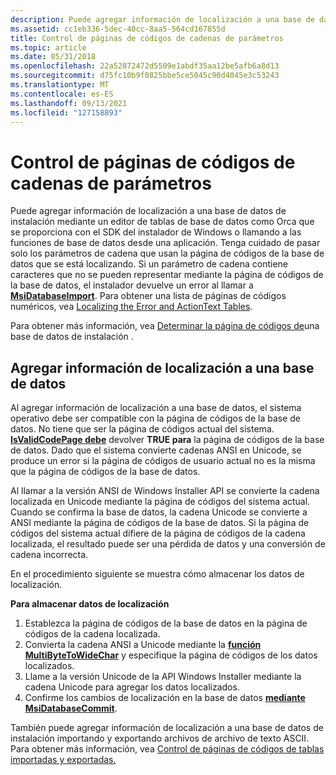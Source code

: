 ```yaml
---
description: Puede agregar información de localización a una base de datos de instalación mediante un editor de tablas de base de datos como Orca que se proporciona con el SDK del instalador de Windows o llamando a las funciones de base de datos desde una aplicación.
ms.assetid: cc1eb336-5dec-40cc-8aa5-564cd167855d
title: Control de páginas de códigos de cadenas de parámetros
ms.topic: article
ms.date: 05/31/2018
ms.openlocfilehash: 22a52872472d5509e1abdf35aa12be5afb6a8d13
ms.sourcegitcommit: d75fc10b9f0825bbe5ce5045c90d4045e3c53243
ms.translationtype: MT
ms.contentlocale: es-ES
ms.lasthandoff: 09/13/2021
ms.locfileid: "127158893"
---
```

# <a name="code-page-handling-of-parameter-strings"></a>Control de páginas de códigos de cadenas de parámetros

Puede agregar información de localización a una base de datos de instalación mediante un editor de tablas [](database-functions.md) de base de datos como Orca que se proporciona con el SDK del instalador de Windows o llamando a las funciones de base de datos desde una aplicación. Tenga cuidado de pasar solo los parámetros de cadena que usan la página de códigos de la base de datos que se está localizando. Si un parámetro de cadena contiene caracteres que no se pueden representar mediante la página de códigos de la base de datos, el instalador devuelve un error al llamar a [**MsiDatabaseImport**](/windows/desktop/api/Msiquery/nf-msiquery-msidatabaseimporta). Para obtener una lista de páginas de códigos numéricos, vea [Localizing the Error and ActionText Tables](localizing-the-error-and-actiontext-tables.md).

Para obtener más información, vea [Determinar la página de códigos de](determining-an-installation-database-s-code-page.md)una base de datos de instalación .

## <a name="adding-localization-information-to-a-database"></a>Agregar información de localización a una base de datos

Al agregar información de localización a una base de datos, el sistema operativo debe ser compatible con la página de códigos de la base de datos. No tiene que ser la página de códigos actual del sistema. [**IsValidCodePage debe**](/windows/desktop/api/winnls/nf-winnls-isvalidcodepage) devolver **TRUE para** la página de códigos de la base de datos. Dado que el sistema convierte cadenas ANSI en Unicode, se produce un error si la página de códigos de usuario actual no es la misma que la página de códigos de la base de datos.

Al llamar a la versión ANSI de Windows Installer API se convierte la cadena localizada en Unicode mediante la página de códigos del sistema actual. Cuando se confirma la base de datos, la cadena Unicode se convierte a ANSI mediante la página de códigos de la base de datos. Si la página de códigos del sistema actual difiere de la página de códigos de la cadena localizada, el resultado puede ser una pérdida de datos y una conversión de cadena incorrecta.

En el procedimiento siguiente se muestra cómo almacenar los datos de localización.

**Para almacenar datos de localización**

1.  Establezca la página de códigos de la base de datos en la página de códigos de la cadena localizada.
2.  Convierta la cadena ANSI a Unicode mediante la [**función MultiByteToWideChar**](/windows/desktop/api/stringapiset/nf-stringapiset-multibytetowidechar) y especifique la página de códigos de los datos localizados.
3.  Llame a la versión Unicode de la API Windows Installer mediante la cadena Unicode para agregar los datos localizados.
4.  Confirme los cambios de localización en la base de datos [**mediante MsiDatabaseCommit**](/windows/desktop/api/Msiquery/nf-msiquery-msidatabasecommit).

También puede agregar información de localización a una base de datos de instalación importando y exportando archivos de archivo de texto ASCII. Para obtener más información, vea [Control de páginas de códigos de tablas importadas y exportadas.](code-page-handling-of-imported-and-exported-tables.md)

 

 
